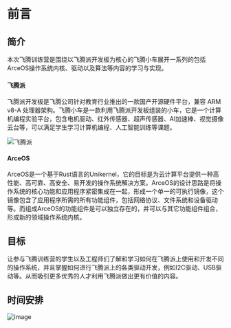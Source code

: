 # 前言

## 简介

本次飞腾训练营是围绕以飞腾派开发板为核心的飞腾小车展开一系列的包括ArceOS操作系统内核、驱动以及算法等内容的学习与实现。

#### 飞腾派
飞腾派开发板是飞腾公司针对教育行业推出的一款国产开源硬件平台，兼容 ARM v8-A 处理器架构。飞腾小车是一款利用飞腾派开发板组装的小车，它是一个计算机编程实验平台，包含电机驱动、红外传感器、超声传感器、AI加速棒、视觉摄像云台等，可以满足学生学习计算机编程、人工智能训练等课题。

![飞腾派](https://github.com/chenlongos/Phytium-Car/assets/83756052/096fc454-5330-4b6b-9dbb-689057aa4169)

#### ArceOS
ArceOS是一个基于Rust语言的Unikernel，它的目标是为云计算平台提供一种高性能、高可靠、高安全、易开发的操作系统解决方案。ArceOS的设计思路是将操作系统的核心功能和应用程序紧密集成在一起，形成一个单一的可执行镜像，这个镜像包含了应用程序所需的所有功能组件，包括网络协议、文件系统和设备驱动等。而组成ArceOS的功能组件是可以独立存在的，并可以与其它功能组件组合，形成新的领域操作系统内核。

## 目标

让参与飞腾训练营的学生以及工程师们了解和学习如何在飞腾派上使用和开发不同的操作系统，并且掌握如何进行飞腾派上的各类驱动开发，例如I2C驱动、USB驱动等。从而吸引更多优秀的人才利用飞腾派做出更有价值的内容。

## 时间安排

![image](https://github.com/chenlongos/Phytium-Car/assets/83756052/f059a4be-9f5e-4235-b420-dfbe1f88bf37)



